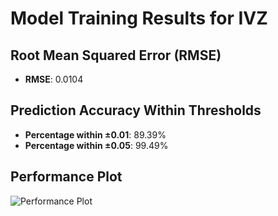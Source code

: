 # Model Training Results for IVZ

## Root Mean Squared Error (RMSE)
- **RMSE**: 0.0104

## Prediction Accuracy Within Thresholds
- **Percentage within ±0.01**: 89.39%
- **Percentage within ±0.05**: 99.49%

## Performance Plot
![Performance Plot](../imgs/IVZ.png)
